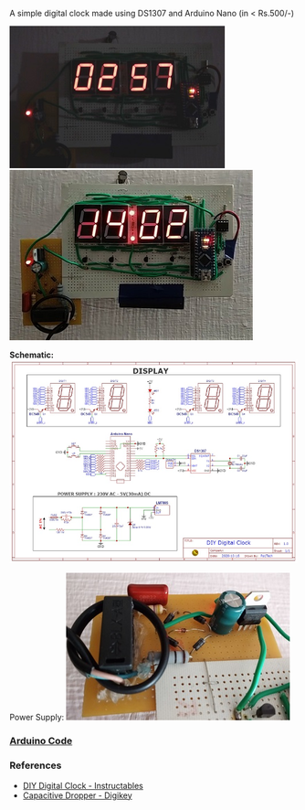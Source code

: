 A simple digital clock made using DS1307 and Arduino Nano (in < Rs.500/-)

![Clock](media/photo1.jpg "Clock") ![Clock](media/photo2.jpg "Clock")

**Schematic:**
![Schematic](schematic.jpg "Clock")

Power Supply: 
![Power Supply](media/power.jpg "Power Supply")

### [Arduino Code](https://github.com/pa1tech/DIY-Digital-Clock/tree/main/Arduino%20Code)

### References
* <a href="https://www.instructables.com/id/DIY-Digital-Clock-With-7-Segment-LED-Display/" target="_blank">DIY Digital Clock - Instructables</a>
* <a href="https://www.digikey.it/en/maker/projects/capacitive-dropper/965d2328b35e43079e4eb99cf717137f" target="_blank">Capacitive Dropper - Digikey</a>